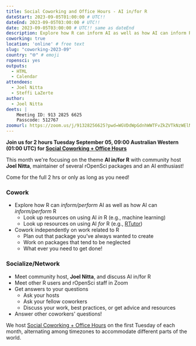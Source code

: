```yaml
---
title: Social Coworking and Office Hours - AI in/for R
dateStart: 2023-09-05T01:00:00 # UTC!!
dateEnd: 2023-09-05T03:00:00 # UTC!!
date: 2023-09-05T03:00:00 # UTC!! same as dateEnd
description: Explore how R can inform AI as well as how AI can inform R; Discuss AI in/for R with others; Cowork independently on work related to R~
coworking: true
location: 'online' # free text
slug: "coworking-2023-09"
country: "🌐" # emoji
ropensci: yes
outputs:
  - HTML
  - Calendar
attendees:
  - Joel Nitta
  - Steffi LaZerte
author:
  - Joel Nitta
deets: |
    Meeting ID: 913 2825 6625
    Passcode: 512767
zoomurl: https://zoom.us/j/91328256625?pwd=WGVDdWpGdnhWWTFvZkZVTkNzWElNQT09
---
```


<!--
```{r}
d <- lubridate::ymd_hms('2023-09-05 09:00:00', tz = 'Australia/Perth')
lubridate::with_tz(d, 'UTC')
lubridate::with_tz(d, 'America/Winnipeg')
```
-->

**Join us for 2 hours Tuesday September 05, 09:00 Australian Western (01:00 UTC) for 
[Social Coworking + Office Hours](/blog/2023/06/21/coworking/)**

This month we're focusing on the theme **AI in/for R** 
with community host **Joel Nitta**, maintainer of several rOpenSci packages and
an AI enthusiast!

Come for the full 2 hrs or only as long as you need!

### Cowork

- Explore how R can *inform/perform* AI as well as how AI can *inform/perform* R
  - Look up resources on using AI *in* R (e.g., machine learning)
  - Look up resources on using AI *for* R (e.g., [RTutor](https://rtutor.ai/))
- Cowork independently on work related to R
    - Plan out that package you’ve always wanted to create
    - Work on packages that tend to be neglected
    - What ever you need to get done!

### Socialize/Network

- Meet community host, **Joel Nitta**, and discuss AI in/for R
- Meet other R users and rOpenSci staff in Zoom
- Get answers to your questions
    - Ask your hosts
    - Ask your fellow coworkers
    - Discuss your work, best practices, or get advice and resources
- Answer other coworkers' questions!

We host 
[Social Coworking + Office Hours](/blog/2023/06/21/coworking/) 
on the first Tuesday of each month, alternating among timezones to 
accommodate different parts of the world.
